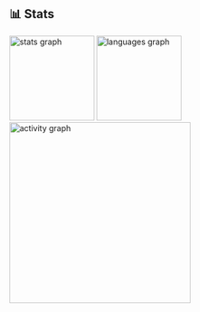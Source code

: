 <h2 align="left">📊 Stats</h2>

<div align="left">
  <img src="https://github-readme-stats.vercel.app/api?username=TalissonVitorino&show_icons=true&count_private=true&include_all_commits=true&theme=tokyonight&hide_border=false&title_color=FFD700&icon_color=FFD700&text_color=1E90FF&bg_color=0D1117" height="150" alt="stats graph" />
  
  <img src="https://github-readme-stats.vercel.app/api/top-langs?username=TalissonVitorino&layout=compact&langs_count=5&theme=tokyonight&hide_border=false&title_color=FFD700&text_color=1E90FF&bg_color=0D1117" height="150" alt="languages graph" />
  
  <img src="https://github-readme-activity-graph.vercel.app/graph?username=TalissonVitorino&theme=github-compact&bg_color=0D1117&color=4B0082&line=FFD700&point=4B0082&area=true&hide_border=false" height="320" alt="activity graph" />
</div>



